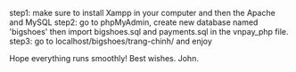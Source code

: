 step1: make sure to install Xampp in your computer and then the Apache and MySQL
step2: go to phpMyAdmin, create new database named 'bigshoes' then import bigshoes.sql and payments.sql in the vnpay_php file.
step3: go to localhost/bigshoes/trang-chinh/ and enjoy

Hope everything runs smoothly! Best wishes. John.
